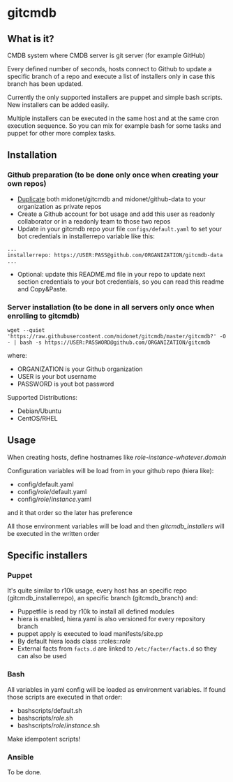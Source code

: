 # gitcmdb
## What is it?

CMDB system where CMDB server is git server (for example GitHub)

Every defined number of seconds, hosts connect to Github to update a specific branch of a repo and execute a list of installers only in case this branch has been updated.

Currently the only supported installers are puppet and simple bash scripts. New installers can be added easily.

Multiple installers can be executed in the same host and at the same cron execution sequence. So you can mix for example bash for some tasks and puppet for other more complex tasks.


## Installation
### Github preparation (to be done only once when creating your own repos)
* [Duplicate](https://help.github.com/articles/duplicating-a-repository/) both midonet/gitcmdb and midonet/github-data to your organization as private repos
* Create a Github account for bot usage and add this user as readonly collaborator or in a readonly team to those two repos
* Update in your gitcmdb repo your file `configs/default.yaml` to set your bot credentials in installerrepo variable like this:
```
...
installerrepo: https://USER:PASS@github.com/ORGANIZATION/gitcmdb-data
...
```
* Optional: update this README.md file in your repo to update next section credentials to your bot credentials, so you can read this readme and Copy&Paste.
### Server installation (to be done in all servers only once when enrolling to gitcmdb)
```
wget --quiet 'https://raw.githubusercontent.com/midonet/gitcmdb/master/gitcmdb?' -O - | bash -s https://USER:PASSWORD@github.com/ORGANIZATION/gitcmdb
```
where:
* ORGANIZATION is your Github organization
* USER is your bot username
* PASSWORD is yout bot password

Supported Distributions:
* Debian/Ubuntu
* CentOS/RHEL

## Usage
When creating hosts, define hostnames like *role*-*instance*-*whatever*.*domain*

Configuration variables will be load from in your github repo (hiera like):
* config/default.yaml
* config/*role*/default.yaml
* config/*role*/*instance*.yaml

and it that order so the later has preference

All those environment variables will be load and then *gitcmdb_installers* will be executed in the written order

## Specific installers
### Puppet
It's quite similar to r10k usage, every host has an specific repo (gitcmdb_installerrepo), an specific branch (gitcmdb_branch) and:
* Puppetfile is read by r10k to install all defined modules
* hiera is enabled, hiera.yaml is also versioned for every repository branch
* puppet apply is executed to load manifests/site.pp
* By default hiera loads class ::roles::*role*
* External facts from `facts.d` are linked to `/etc/facter/facts.d` so they can also be used

### Bash
All variables in yaml config will be loaded as environment variables.
If found those scripts are executed in that order:
* bashscripts/default.sh
* bashscripts/*role*.sh
* bashscripts/*role*/*instance*.sh

Make idempotent scripts!

### Ansible
To be done.
